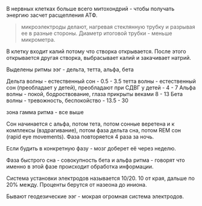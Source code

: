 В нервных клетках больше всего митохондрий - чтобы получать энергию засчет расщепления АТФ.

> микроэлектроды делают, нагревая стеклянную трубку и разрывая ее в разные стороны. Диаметр итоговой трубки - меньше микрометра.

В клетку входит калий потому что створка открывается. После этого открывается другая створка, выбрасывает калий и закачивает натрий.

Выделены ритмы ээг - дельта, тетта, альфа, бета

Дельта волны - естественный сон - 0.5 - 3.5
тетта волны - естественный сон (преобладает у детей), преобладают при СДВГ у детей - 4 - 7 
Альфа волны - покой, бодроствование, глаза прикрыты веками 8 - 13
Бета волны - тревожность, беспокойство - 13.5 - 30

зона гамма ритма - все выше

Сон начинается с альфа, потом тета, потом сонные веретена и к комплексы (вздрагивание), потом фаза дельта сна, потом REM сон (rapid eye movements). Фаза повторяется 4 раза за ночь.

Если будить в конкретную фазу - мозг доберет её через неделю.

Фаза быстрого сна - совокупность бета и альфа ритма - говорят что именно в этой фазе происходит обработка информации.

Система установки электродов называется 10/20. 10 от края, дальше по 20% между. Проценты берутся от назеона до иниона.

Бывают геодезические ээг - мокрая огромная система электродов.

